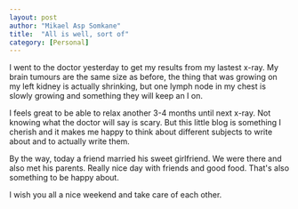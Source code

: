 ```yaml
---
layout: post
author: "Mikael Asp Somkane"
title:  "All is well, sort of"
category: [Personal]
---
```


I went to the doctor yesterday to get my results from my lastest x-ray. My brain
tumours are the same size as before, the thing that was growing on my left
kidney is actually shrinking, but one lymph node in my chest is slowly growing
and something they will keep an I on.

I feels great to be able to relax another 3-4 months until next x-ray. Not
knowing what the doctor will say is scary. But this little blog is something I
cherish and it makes me happy to think about different subjects to write about
and to actually write them.

By the way, today a friend married his sweet girlfriend. We were there and also
met his parents. Really nice day with friends and good food. That's also
something to be happy about.

I wish you all a nice weekend and take care of each other.
